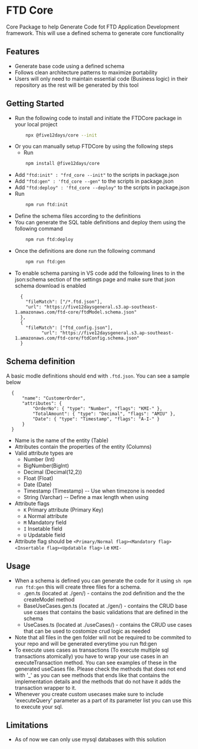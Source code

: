 # FTD Core

Core Package to help Generate Code fot FTD Application Development framework.
This will use a defined schema to generate core functionality

## Features

- Generate base code using a defined schema
- Follows clean architecture patterns to maximize portability
- Users will only need to maintain essential code (Business logic) in their repository as the rest will be generated by this tool

## Getting Started

- Run the following code to install and initiate the FTDCore package in your local project
    ```sh
        npx @five12days/core --init
    ```
- Or you can manually setup FTDCore by using the following steps
    - Run
    ```sh
        npm install @five12days/core
    ```
- Add ```"ftd:init" : "frd_core --init"``` to the scripts in package.json
- Add ```"ftd:gen" : 'ftd_core --gen"``` to the scripts in package.json
- Add ```"ftd:deploy" : 'ftd_core --deploy"``` to the scripts in package.json
- Run
    ```sh
        npm run ftd:init
    ```
- Define the schema files according to the definitions
- You can generate the SQL table definitions and deploy them using the following command
    ```sh
        npm run ftd:deploy
    ```
- Once the definitions are done run the following command
    ```sh
        npm run ftd:gen
    ```
- To enable schema parsing in VS code add the following lines to in the json:schema section of the settings page and make sure that json schema download is enabled
  ```
    {
      "fileMatch": ["/*.ftd.json"],
      "url": "https://five12daysgeneral.s3.ap-southeast-1.amazonaws.com/ftd-core/ftdModel.schema.json"
    },
    {
      "fileMatch": ["ftd_config.json"],
		    "url": "https://five12daysgeneral.s3.ap-southeast-1.amazonaws.com/ftd-core/ftdConfig.schema.json"
    }
  ```

## Schema definition

A basic modle definitions should end with ```.ftd.json```. You can see a sample below
  ```
    {
        "name": "CustomerOrder",
        "attributes": {
            "OrderNo": { "type": "Number", "flags": "KMI-" },
            "TotalAmount": { "type": "Decimal", "flags": "AMIU" },
            "Date": { "type": "Timestamp", "flags": "A-I-" }
        }
    }
  ```
    
- Name is the name of the entity (Table)
- Attributes contain the properties of the entity (Columns)
- Valid attribute types are
    - Number (Int)
    - BigNumber(BigInt)
    - Decimal (Decimal(12,2))
    - Float (Float)
    - Date (Date)
    - Timestamp (Timestamp) -- Use when timezone is needed
    - String (Varchar) -- Define a max length when using
- Attribute flags
    - ```K``` Primary attribute (Primary Key)
    - ```A``` Normal attribute
    - ```M``` Mandatory field
    - ```I``` Insetable field
    - ```U``` Updatable field
- Attribute flag should be ```<Primary/Normal flag><Mandatory flag><Insertable flag><Updatable flag>``` i.e ```KMI-```

## Usage
- When a schema is defined you can generate the code for it using ```sh npm run ftd:gen``` this will create three files for a schema.
    - <schemaName>.gen.ts (located at ./gen/) - contains the zod definition and the the createModel method
    - <schemaName>BaseUseCases.gen.ts (located at ./gen/) - contains the CRUD base use cases that contains the basic validations that are defined in the schema
    - <schemaName>UseCases.ts (located at ./useCases/) - contains the CRUD use cases that can be used to costomize crud logic as needed
- Note that all files in the gen folder will not be required to be commited to your repo and will be generated everytime you run ftd:gen
- To execute uses cases as transactions (To execute multiple sql transactions atomically) you have to wrap your use cases in an executeTransaction method. You can see examples of these in the generated useCases file. Please check the methods that does not end with '_' as you can see methods that ends like that contains the implementation details and the methods that do not have it adds the transaction wrapper to it.
- Whenever you create custom usecases make sure to include 'executeQuery' parameter as a part of its parameter list you can use this to execute your sql.

## Limitations

- As of now we can only use mysql databases with this solution